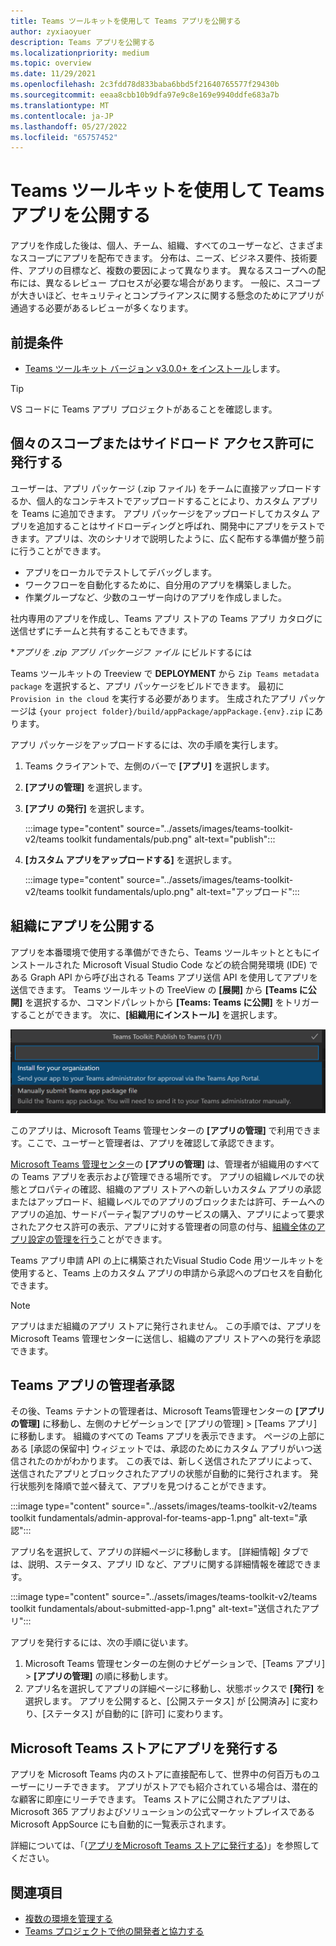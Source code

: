 ```yaml
---
title: Teams ツールキットを使用して Teams アプリを公開する
author: zyxiaoyuer
description: Teams アプリを公開する
ms.localizationpriority: medium
ms.topic: overview
ms.date: 11/29/2021
ms.openlocfilehash: 2c3fdd78d833baba6bbd5f21640765577f29430b
ms.sourcegitcommit: eeaa8cbb10b9dfa97e9c8e169e9940ddfe683a7b
ms.translationtype: MT
ms.contentlocale: ja-JP
ms.lasthandoff: 05/27/2022
ms.locfileid: "65757452"
---
```

# <a name="publish-teams-apps-using-teams-toolkit"></a>Teams ツールキットを使用して Teams アプリを公開する

アプリを作成した後は、個人、チーム、組織、すべてのユーザーなど、さまざまなスコープにアプリを配布できます。 分布は、ニーズ、ビジネス要件、技術要件、アプリの目標など、複数の要因によって異なります。 異なるスコープへの配布には、異なるレビュー プロセスが必要な場合があります。 一般に、スコープが大きいほど、セキュリティとコンプライアンスに関する懸念のためにアプリが通過する必要があるレビューが多くなります。

## <a name="prerequisite"></a>前提条件

* [Teams ツールキット バージョン v3.0.0+ をインストール](https://marketplace.visualstudio.com/items?itemName=TeamsDevApp.ms-teams-vscode-extension)します。

> [!TIP]
> VS コードに Teams アプリ プロジェクトがあることを確認します。

## <a name="publish-to-individual-scope-or-sideload-permission"></a>個々のスコープまたはサイドロード アクセス許可に発行する

ユーザーは、アプリ パッケージ (.zip ファイル) をチームに直接アップロードするか、個人的なコンテキストでアップロードすることにより、カスタム アプリを Teams に追加できます。 アプリ パッケージをアップロードしてカスタム アプリを追加することはサイドローディングと呼ばれ、開発中にアプリをテストできます。アプリは、次のシナリオで説明したように、広く配布する準備が整う前に行うことができます。

* アプリをローカルでテストしてデバッグします。
* ワークフローを自動化するために、自分用のアプリを構築しました。
* 作業グループなど、少数のユーザー向けのアプリを作成しました。

社内専用のアプリを作成し、Teams アプリ ストアの Teams アプリ カタログに送信せずにチームと共有することもできます。

**アプリを *.zip アプリ パッケージフ ァイル** にビルドするには

Teams ツールキットの Treeview で **DEPLOYMENT** から `Zip Teams metadata package` を選択すると、アプリ パッケージをビルドできます。 最初に `Provision in the cloud` を実行する必要があります。 生成されたアプリ パッケージは `{your project folder}/build/appPackage/appPackage.{env}.zip` にあります。

アプリ パッケージをアップロードするには、次の手順を実行します。

1. Teams クライアントで、左側のバーで **[アプリ]** を選択します。
2. **[アプリの管理]** を選択します。
3. **[アプリ の発行]** を選択します。

   :::image type="content" source="../assets/images/teams-toolkit-v2/teams toolkit fundamentals/pub.png" alt-text="publish":::

4. **[カスタム アプリをアップロードする]** を選択します。

   :::image type="content" source="../assets/images/teams-toolkit-v2/teams toolkit fundamentals/uplo.png" alt-text="アップロード":::

## <a name="publish-to-your-organization"></a>組織にアプリを公開する

アプリを本番環境で使用する準備ができたら、Teams ツールキットとともにインストールされた Microsoft Visual Studio Code などの統合開発環境 (IDE) である Graph API から呼び出される Teams アプリ送信 API を使用してアプリを送信できます。 Teams ツールキットの TreeView の **[展開]** から **[Teams に公開]** を選択するか、コマンドパレットから **[Teams: Teams に公開]** をトリガーすることができます。 次に、**[組織用にインストール]** を選択します。

![組織用にインストール](./images/installforyourorganization.png)

このアプリは、Microsoft Teams 管理センターの **[アプリの管理]** で利用できます。ここで、ユーザーと管理者は、アプリを確認して承認できます。

[Microsoft Teams 管理センター](https://admin.teams.microsoft.com/policies/manage-apps)の **[アプリの管理]** は、管理者が組織用のすべての Teams アプリを表示および管理できる場所です。 アプリの組織レベルでの状態とプロパティの確認、組織のアプリ ストアへの新しいカスタム アプリの承認またはアップロード、組織レベルでのアプリのブロックまたは許可、チームへのアプリの追加、サードパーティ製アプリのサービスの購入、アプリによって要求されたアクセス許可の表示、アプリに対する管理者の同意の付与、[組織全体のアプリ設定の管理を行う](https://admin.teams.microsoft.com/policies/manage-apps)ことができます。

Teams アプリ申請 API の上に構築されたVisual Studio Code 用ツールキットを使用すると、Teams 上のカスタム アプリの申請から承認へのプロセスを自動化できます。

> [!NOTE]
> アプリはまだ組織のアプリ ストアに発行されません。 この手順では、アプリを Microsoft Teams 管理センターに送信し、組織のアプリ ストアへの発行を承認できます。

## <a name="admin-approval-for-teams-apps"></a>Teams アプリの管理者承認

その後、Teams テナントの管理者は、Microsoft Teams管理センターの **[アプリの管理]** に移動し、左側のナビゲーションで [アプリの管理] > [Teams アプリ] に移動します。 組織のすべての Teams アプリを表示できます。 ページの上部にある [承認の保留中] ウィジェットでは、承認のためにカスタム アプリがいつ送信されたのかがわかります。
この表では、新しく送信されたアプリによって、送信されたアプリとブロックされたアプリの状態が自動的に発行されます。 発行状態列を降順で並べ替えて、アプリを見つけることができます。

 :::image type="content" source="../assets/images/teams-toolkit-v2/teams toolkit fundamentals/admin-approval-for-teams-app-1.png" alt-text="承認":::

アプリ名を選択して、アプリの詳細ページに移動します。 [詳細情報] タブでは、説明、ステータス、アプリ ID など、アプリに関する詳細情報を確認できます。

 :::image type="content" source="../assets/images/teams-toolkit-v2/teams toolkit fundamentals/about-submitted-app-1.png" alt-text="送信されたアプリ":::

アプリを発行するには、次の手順に従います。

1. Microsoft Teams 管理センターの左側のナビゲーションで、[Teams アプリ] > **[アプリの管理]** の順に移動します。
2. アプリ名を選択してアプリの詳細ページに移動し、状態ボックスで **[発行]** を選択します。
アプリを公開すると、[公開ステータス] が [公開済み] に変わり、[ステータス] が自動的に [許可] に変わります。

## <a name="publish-to-microsoft-store"></a>Microsoft Teams ストアにアプリを発行する

アプリを Microsoft Teams 内のストアに直接配布して、世界中の何百万ものユーザーにリーチできます。 アプリがストアでも紹介されている場合は、潜在的な顧客に即座にリーチできます。 Teams ストアに公開されたアプリは、Microsoft 365 アプリおよびソリューションの公式マーケットプレイスである Microsoft AppSource にも自動的に一覧表示されます。

詳細については、「([アプリをMicrosoft Teams ストアに発行する](../concepts/deploy-and-publish/appsource/publish.md#publish-your-app-to-the-microsoft-teams-store))」を参照してください。

## <a name="see-also"></a>関連項目

* [複数の環境を管理する](TeamsFx-multi-env.md)
* [Teams プロジェクトで他の開発者と協力する](TeamsFx-collaboration.md)

